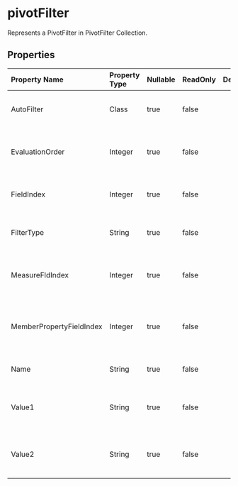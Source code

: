 # **pivotFilter**

Represents a PivotFilter in PivotFilter Collection. 

## **Properties**

| Property Name | Property Type | Nullable |  ReadOnly | DefaultValue | Description | 
| :- | :- | :- |:- |  :- | :- |
|AutoFilter|Class|true|false |  |Gets the autofilter of the pivot filter.|
|EvaluationOrder|Integer|true|false |  |Gets the Evaluation Order of the pivot filter.|
|FieldIndex|Integer|true|false |  |Gets the field index of the pivot filter.|
|FilterType|String|true|false |  |Gets the autofilter type of the pivot filter.|
|MeasureFldIndex|Integer|true|false |  |Gets the measure field index of the pivot filter.            |
|MemberPropertyFieldIndex|Integer|true|false |  |Gets the member property field index of the pivot filter.            |
|Name|String|true|false |  |Gets the name of the pivot filter.|
|Value1|String|true|false |  |Gets the string value1 of the label pivot filter.            |
|Value2|String|true|false |  |Gets the string value2 of the label pivot filter.            |

